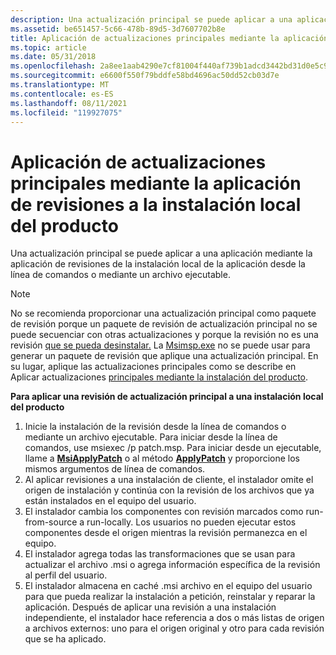 ```yaml
---
description: Una actualización principal se puede aplicar a una aplicación mediante la aplicación de revisiones de la instalación local de la aplicación desde la línea de comandos o mediante un archivo ejecutable.
ms.assetid: be651457-5c66-478b-89d5-3d7607702b8e
title: Aplicación de actualizaciones principales mediante la aplicación de revisiones a la instalación local del producto
ms.topic: article
ms.date: 05/31/2018
ms.openlocfilehash: 2a8ee1aab4290e7cf81004f440af739b1adcd3442bd31d0e5c991db129874ff3
ms.sourcegitcommit: e6600f550f79bddfe58bd4696ac50dd52cb03d7e
ms.translationtype: MT
ms.contentlocale: es-ES
ms.lasthandoff: 08/11/2021
ms.locfileid: "119927075"
---
```

# <a name="applying-major-upgrades-by-patching-the-local-installation-of-the-product"></a>Aplicación de actualizaciones principales mediante la aplicación de revisiones a la instalación local del producto

Una actualización principal se puede aplicar a una aplicación mediante la aplicación de revisiones de la instalación local de la aplicación desde la línea de comandos o mediante un archivo ejecutable.

> [!Note]  
> No se recomienda proporcionar una actualización principal como paquete de revisión porque un paquete de revisión de actualización principal no se puede secuenciar con otras actualizaciones y porque la revisión no es una revisión [que se pueda desinstalar.](uninstallable-patches.md) La [Msimsp.exe](msimsp-exe.md) no se puede usar para generar un paquete de revisión que aplique una actualización principal. En su lugar, aplique las actualizaciones principales como se describe en Aplicar actualizaciones [principales mediante la instalación del producto](applying-major-upgrades-by-installing-the-product.md).

 

**Para aplicar una revisión de actualización principal a una instalación local del producto**

1.  Inicie la instalación de la revisión desde la línea de comandos o mediante un archivo ejecutable. Para iniciar desde la línea de comandos, use msiexec /p patch.msp. Para iniciar desde un ejecutable, llame a [**MsiApplyPatch**](/windows/desktop/api/Msi/nf-msi-msiapplypatcha) o al método [**ApplyPatch**](installer-applypatch.md) y proporcione los mismos argumentos de línea de comandos.
2.  Al aplicar revisiones a una instalación de cliente, el instalador omite el origen de instalación y continúa con la revisión de los archivos que ya están instalados en el equipo del usuario.
3.  El instalador cambia los componentes con revisión marcados como run-from-source a run-locally. Los usuarios no pueden ejecutar estos componentes desde el origen mientras la revisión permanezca en el equipo.
4.  El instalador agrega todas las transformaciones que se usan para actualizar el archivo .msi o agrega información específica de la revisión al perfil del usuario.
5.  El instalador almacena en caché .msi archivo en el equipo del usuario para que pueda realizar la instalación a petición, reinstalar y reparar la aplicación. Después de aplicar una revisión a una instalación independiente, el instalador hace referencia a dos o más listas de origen a archivos externos: uno para el origen original y otro para cada revisión que se ha aplicado.

 

 



